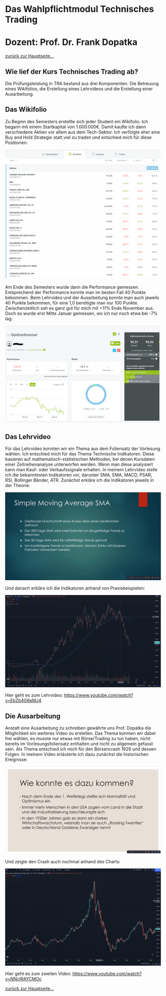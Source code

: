 # Das Wahlpflichtmodul Technisches Trading
# Dozent: Prof. Dr. Frank Dopatka
 
[zurück zur Hauptseite...](https://informatik-mannheim.github.io/iExpo-Winter-2021/)

## Wie lief der Kurs Technisches Trading ab?
Die Prüfungsleistung in TRA bestand aus drei Komponenten. Die Betreuung eines Wikifolios, die Erstellung eines Lehrvideos und die Erstellung einer Ausarbeitung.

## Das Wikifolio
Zu Beginn des Semesters erstellte sich jeder Student ein Wikifolio. Ich begann mit einem Startkapital von 1.000.000€. Damit kaufte ich dann verschiedene Aktien vor allem aus dem Tech-Sektor. Ich verfolgte eher eine Buy and Hold Strategie statt viel zu traden und entschied mich für diese Positionen:

![Positionen](positionen.png)

Am Ende des Semesters wurde dann die Performance gemessen. Entsprechend der Performance konnte man im besten Fall 40 Punkte bekommen. Beim Lehrvideo und der Ausarbeitung konnte man auch jeweils 40 Punkte bekommen, für eine 1,0 benötigte man nur 100 Punkte.
Zwischenzeitlich sah es ganz gut für mich mit +11% Ende November aus. Doch es wurde erst Mitte Januar gemessen, wo ich nur noch etwa bei -7% lag:

 ![Performance](performance.png)

## Das Lehrvideo
Für das Lehrvideo konnten wir ein Thema aus dem Foliensatz der Vorlesung wählen. Ich entschied mich für das Thema Technische Indikatoren. Diese basieren auf mathematisch-statistischen Methoden, bei denen Kursdaten einer Zeitreihenanalyse unterworfen werden. Wenn man diese analysiert kann man Kauf- oder Verkaufssignale erhalten. In meinem Lehrvideo stelle ich die bekanntesten Indikatoren vor, darunter SMA, EMA, MACD, PSAR, RSI, Bollinger Bänder, ATR.
Zunächst erkläre ich die Indikatoren jeweils in der Theorie:

 ![Theorie](vid_theorie.png)

Und danach erkläre ich die Indikatoren anhand von Praxisbeispielen:

 ![Praxis](vid_praxis.png)

Hier geht es zum Lehrvideo: <a href="https://www.youtube.com/watch?v=EbZb4G6eMJ4" target="_blank">https://www.youtube.com/watch?v=EbZb4G6eMJ4</a>

## Die Ausarbeitung
Anstatt eine Ausarbeitung zu schreiben gewährte uns Prof. Dopatka die Möglichkeit ein weiteres Video zu erstellen. Das Thema konnten wir dabei frei wählen, es musste nur etwas mit Börse/Trading zu tun haben, nicht bereits im Vorlesungsfoliensatz enthalten und nicht zu allgemein gefasst sein. Als Thema entschied ich mich für den Börsencrash 1929 und dessen Folgen.
In meinem Video erläuterte ich dazu zunächst die historischen Ereignisse:

 ![zweites Video](vid2_theorie.png)

Und zeigte den Crash auch nochmal anhand des Charts:

 ![zweites Video Chart](vid2_chart.png)

Hier geht es zum zweiten Video: <a href="https://www.youtube.com/watch?v=NNcIRAYCMOc" target="_blank">https://www.youtube.com/watch?v=NNcIRAYCMOc</a>

[zurück zur Hauptseite...](https://informatik-mannheim.github.io/iExpo-Winter-2021/)